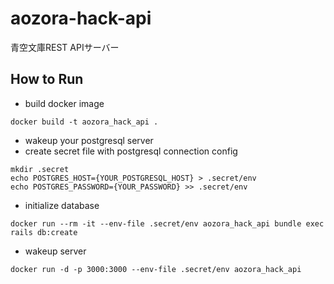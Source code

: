 # aozora-hack-api
青空文庫REST APIサーバー

## How to Run

- build docker image
```
docker build -t aozora_hack_api .
```

- wakeup your postgresql server
- create secret file with postgresql connection config

```
mkdir .secret
echo POSTGRES_HOST={YOUR_POSTGRESQL_HOST} > .secret/env
echo POSTGRES_PASSWORD={YOUR_PASSWORD} >> .secret/env
```

- initialize database

```
docker run --rm -it --env-file .secret/env aozora_hack_api bundle exec rails db:create
```

- wakeup server

```
docker run -d -p 3000:3000 --env-file .secret/env aozora_hack_api
```
